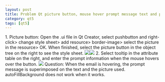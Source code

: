 ```yaml
---
layout: post
title: Problem Qt picture button, mouse hover prompt message text and picture overlay
category: qt5
tags: [qt5]
---
```

1\. Picture button: Open the .ui file in Qt Creator, select pushbutton and right-click\> change style sheet\> add resource\> border-image\> select the picture in the resource\> OK. When finished, select the picture button in the object tree on the right to see the style sheet.
![](/md_blog/public/assets/2021-07-25/1dbdcd6fecce64ddcfbeaa330e3d2223.png)![](/md_blog/public/assets/2021-07-25/13f3425821d13c51b9c9462a7994a27c.png)
2\. Select tooltip in the attribute table on the right, and enter the prompt information when the mouse hovers over the button.
![](/md_blog/public/assets/2021-07-25/ba4225f7054a863290664ca1997a58eb.png)
Question: When the email is hovering, the prompt message is superimposed on the text and the picture used. autoFillBackground does not work when it works.